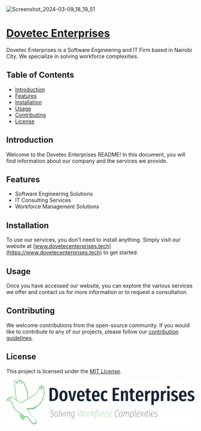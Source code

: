 ![Screenshot_2024-03-09_18_19_51](https://github.com/Doveteced/doveteced.github.io/assets/70941806/c7dbbe82-32b0-48db-baf2-6ac076495181)
# [Dovetec Enterprises](dovetec.github.io)

Dovetec Enterprises is a Software Engineering and IT Firm based in Nairobi City. We specialize in solving workforce complexities.

## Table of Contents

- [Introduction](#introduction)
- [Features](#features)
- [Installation](#installation)
- [Usage](#usage)
- [Contributing](#contributing)
- [License](#license)

## Introduction

Welcome to the Dovetec Enterprises README! In this document, you will find information about our company and the services we provide.

## Features

- Software Engineering Solutions
- IT Consulting Services
- Workforce Management Solutions

## Installation

To use our services, you don't need to install anything. Simply visit our website at [www.dovetecenterprises.tech](https://www.dovetecenterprises.tech) to get started.

## Usage

Once you have accessed our website, you can explore the various services we offer and contact us for more information or to request a consultation.

## Contributing

We welcome contributions from the open-source community. If you would like to contribute to any of our projects, please follow our [contribution guidelines](CONTRIBUTING.md).

## License

This project is licensed under the [MIT License](LICENSE).



![Dovetec Enterprises Logo](static/images/logo-no-background.png)
